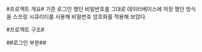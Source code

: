#프로젝트 개요#
기존 로그인 했던 비밀번호를 그대로 데이터베이스에 저장 했던 방식을 스프링 시큐리티를 사용해 비밀번호 암호화를 적용해 보았다.

#프로젝트 구조#

##로그인 부분## 
